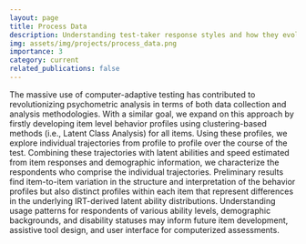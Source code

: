 ```yaml
---
layout: page
title: Process Data
description: Understanding test-taker response styles and how they evolve over the course of an assessment
img: assets/img/projects/process_data.png
importance: 3
category: current
related_publications: false
---
```


The massive use of computer-adaptive testing has contributed to revolutionizing psychometric analysis in terms of both data collection and analysis methodologies. With a similar goal, we expand on this approach by firstly developing item level behavior profiles using clustering-based methods (i.e., Latent Class Analysis) for all items. Using these profiles, we explore individual trajectories from profile to profile over the course of the test. Combining these trajectories with latent abilities and speed estimated from item responses and demographic information, we characterize the respondents who comprise the individual trajectories. Preliminary results find item-to-item variation in the structure and interpretation of the behavior profiles but also distinct profiles within each item that represent differences in the underlying IRT-derived latent ability distributions. Understanding usage patterns for respondents of various ability levels, demographic backgrounds, and disability statuses may inform future item development, assistive tool design, and user interface for computerized assessments.


